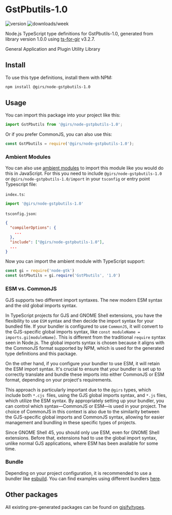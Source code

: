 
# GstPbutils-1.0

![version](https://img.shields.io/npm/v/@girs/node-gstpbutils-1.0)
![downloads/week](https://img.shields.io/npm/dw/@girs/node-gstpbutils-1.0)


Node.js TypeScript type definitions for GstPbutils-1.0, generated from library version 1.0.0 using [ts-for-gir](https://github.com/gjsify/ts-for-gir) v3.2.7.

General Application and Plugin Utility Library

## Install

To use this type definitions, install them with NPM:
```bash
npm install @girs/node-gstpbutils-1.0
```

## Usage

You can import this package into your project like this:
```ts
import GstPbutils from '@girs/node-gstpbutils-1.0';
```

Or if you prefer CommonJS, you can also use this:
```ts
const GstPbutils = require('@girs/node-gstpbutils-1.0');
```

### Ambient Modules

You can also use [ambient modules](https://github.com/gjsify/ts-for-gir/tree/main/packages/cli#ambient-modules) to import this module like you would do this in JavaScript.
For this you need to include `@girs/node-gstpbutils-1.0` or `@girs/node-gstpbutils-1.0/import` in your `tsconfig` or entry point Typescript file:

`index.ts`:
```ts
import '@girs/node-gstpbutils-1.0'
```

`tsconfig.json`:
```json
{
  "compilerOptions": {
    ...
  },
  "include": ["@girs/node-gstpbutils-1.0"],
  ...
}
```

Now you can import the ambient module with TypeScript support: 

```ts
const gi = require('node-gtk')
const GstPbutils = gi.require('GstPbutils', '1.0')
```



### ESM vs. CommonJS

GJS supports two different import syntaxes. The new modern ESM syntax and the old global imports syntax.

In TypeScript projects for GJS and GNOME Shell extensions, you have the flexibility to use `ESM` syntax and then decide the import syntax for your bundled file. If your bundler is configured to use `CommonJS`, it will convert to the GJS-specific global imports syntax, like `const moduleName = imports.gi[moduleName]`. This is different from the traditional `require` syntax seen in Node.js. The global imports syntax is chosen because it aligns with the CommonJS format supported by NPM, which is used for the generated type definitions and this package.

On the other hand, if you configure your bundler to use ESM, it will retain the ESM import syntax. It's crucial to ensure that your bundler is set up to correctly translate and bundle these imports into either CommonJS or ESM format, depending on your project's requirements.

This approach is particularly important due to the `@girs` types, which include both `*.cjs `files, using the GJS global imports syntax, and `*.js` files, which utilize the ESM syntax. By appropriately setting up your bundler, you can control which syntax—CommonJS or ESM—is used in your project. The choice of CommonJS in this context is also due to the similarity between the GJS-specific global imports and CommonJS syntax, allowing for easier management and bundling in these specific types of projects.

Since GNOME Shell 45, you should only use ESM, even for GNOME Shell extensions. Before that, extensions had to use the global import syntax, unlike normal GJS applications, where ESM has been available for some time.

### Bundle

Depending on your project configuration, it is recommended to use a bundler like [esbuild](https://esbuild.github.io/). You can find examples using different bundlers [here](https://github.com/gjsify/ts-for-gir/tree/main/examples).

## Other packages

All existing pre-generated packages can be found on [gjsify/types](https://github.com/gjsify/types).

